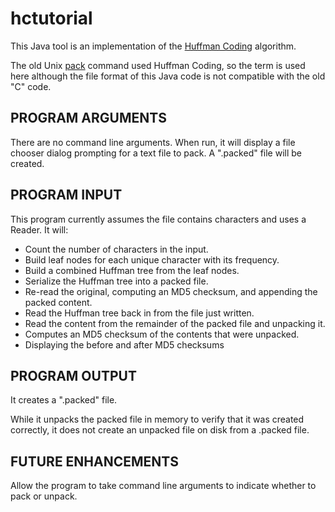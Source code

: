 hctutorial
==========

This Java tool is an implementation of the [Huffman Coding](https://en.wikipedia.org/wiki/Huffman_coding)
algorithm.

The old Unix [pack](https://www.unix.com/man-page/all/1/pack) command
used Huffman Coding, so the term is used here although the file 
format of this Java code is not compatible with the old "C" code.

PROGRAM ARGUMENTS
-----------------
There are no command line arguments. When run, it will display a file chooser
dialog prompting for a text file to pack. A ".packed" file will be created.

PROGRAM INPUT
-------------
This program currently assumes the file contains characters and uses a Reader.
It will:

- Count the number of characters in the input.
- Build leaf nodes for each unique character with its frequency.
- Build a combined Huffman tree from the leaf nodes.
- Serialize the Huffman tree into a packed file.
- Re-read the original, computing an MD5 checksum, and appending the packed content.
- Read the Huffman tree back in from the file just written.
- Read the content from the remainder of the packed file and unpacking it.
- Computes an MD5 checksum of the contents that were unpacked.
- Displaying the before and after MD5 checksums

PROGRAM OUTPUT
--------------
It creates a ".packed" file.

While it unpacks the packed file in memory to verify that it was created
correctly, it does not create an unpacked file on disk from a .packed file.

FUTURE ENHANCEMENTS
-------------------

Allow the program to take command line arguments to indicate whether to pack
or unpack.
